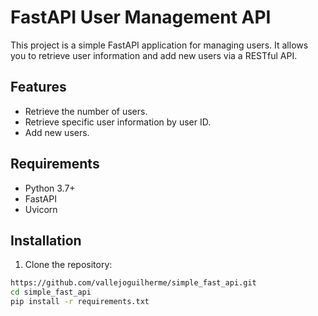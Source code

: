 # FastAPI User Management API

This project is a simple FastAPI application for managing users. It allows you to retrieve user information and add new users via a RESTful API.

## Features

- Retrieve the number of users.
- Retrieve specific user information by user ID.
- Add new users.

## Requirements

- Python 3.7+
- FastAPI
- Uvicorn

## Installation

1. Clone the repository:

```sh
https://github.com/vallejoguilherme/simple_fast_api.git
cd simple_fast_api
pip install -r requirements.txt
